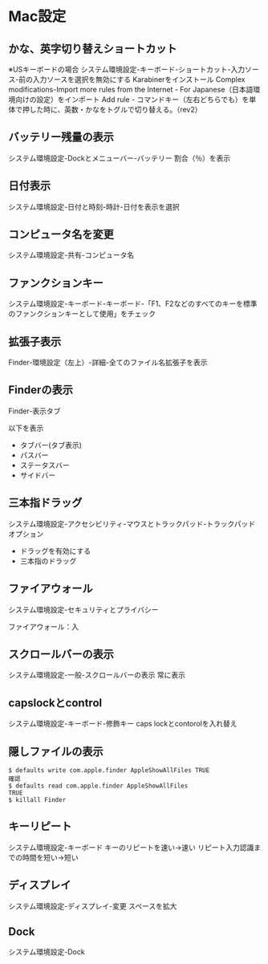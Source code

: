 # Mac設定

## かな、英字切り替えショートカット
※USキーボードの場合
システム環境設定-キーボード-ショートカット-入力ソース-前の入力ソースを選択を無効にする
Karabinerをインストール
Complex modifications-Import more rules from the Internet -
For Japanese（日本語環境向けの設定）をインポート
Add rule - コマンドキー（左右どちらでも）を単体で押した時に、英数・かなをトグルで切り替える。（rev2）

## バッテリー残量の表示
システム環境設定-Dockとメニューバー-バッテリー
割合（％）を表示

## 日付表示
システム環境設定-日付と時刻-時計-日付を表示を選択

## コンピュータ名を変更
システム環境設定-共有-コンピュータ名

## ファンクションキー
システム環境設定-キーボード-キーボード-「F1、F2などのすべてのキーを標準のファンクションキーとして使用」をチェック

## 拡張子表示
Finder-環境設定（左上）-詳細-全てのファイル名拡張子を表示

## Finderの表示
Finder-表示タブ

以下を表示

- タブバー(タブ表示)
- パスバー
- ステータスバー
- サイドバー

## 三本指ドラッグ
システム環境設定-アクセシビリティ-マウスとトラックパッド-トラックパッドオプション

- ドラッグを有効にする
- 三本指のドラッグ

## ファイアウォール
システム環境設定-セキュリティとプライバシー

ファイアウォール：入

## スクロールバーの表示
システム環境設定-一般-スクロールバーの表示
常に表示

## capslockとcontrol
システム環境設定-キーボード-修飾キー
caps lockとcontorolを入れ替え

## 隠しファイルの表示
```
$ defaults write com.apple.finder AppleShowAllFiles TRUE
確認
$ defaults read com.apple.finder AppleShowAllFiles
TRUE
$ killall Finder
```

## キーリピート
システム環境設定-キーボード
キーのリピートを速い→速い
リピート入力認識までの時間を短い→短い

## ディスプレイ
システム環境設定-ディスプレイ-変更
スペースを拡大

## Dock
システム環境設定-Dock